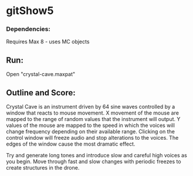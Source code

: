 # gitShow5

### Dependencies:
Requires Max 8 - uses MC objects

## Run:
Open "crystal-cave.maxpat"

## Outline and Score:
Crystal Cave is an instrument driven by 64 sine waves controlled by a window that reacts to mouse movement. 
X movement of the mouse are mapped to the range of random values that the instrument will output. 
Y values of the mouse are mapped to the speed in which the voices will change frequency depending on their available range.
Clicking on the control window will freeze audio and stop alterations to the voices.
The edges of the window cause the most dramatic effect.

Try and generate long tones and introduce slow and careful high voices as you begin.
Move through fast and slow changes with periodic freezes to create structures in the drone.

